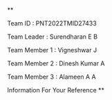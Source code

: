 **

Team ID       : PNT2022TMID27433



Team Leader   : Surendharan E B



Team Member 1 : Vigneshwar J 


Team Member 2 : Dinesh Kumar A 


Team Member 3 : Alameen A A 

Information For Your Reference **
